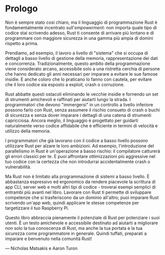 # Prologo

Non è sempre stato così chiaro, ma il linguaggio di programmazione Rust è fondamentalmente incentrato sull'*empowerment*: non importa quale tipo di codice stai scrivendo adesso, Rust ti consente di arrivare più lontano e di programmare con maggiore sicurezza in una gamma più ampia di domini rispetto a prima.

Prendiamo, ad esempio, il lavoro a livello di "sistema" che si occupa di dettagli a basso livello di gestione della memoria, rappresentazione dei dati e concorrenza. Tradizionalmente, questo ambito della programmazione viene considerato arcano, accessibile solo a una ristretta cerchia di persone che hanno dedicato gli anni necessari per imparare a evitare le sue famose insidie. E anche coloro che lo praticano lo fanno con cautela, per evitare che il loro codice sia esposto a exploit, crash o corruzione.

Rust abbatte questi ostacoli eliminando le vecchie insidie e fornendo un set di strumenti amichevoli e raffinati per aiutarti lungo la strada. I programmatori che devono "immergersi" in un controllo a livello inferiore possono farlo con Rust, senza assumere il rischio consueto di crash o buchi di sicurezza e senza dover imparare i dettagli di una catena di strumenti capricciosa. Ancora meglio, il linguaggio è progettato per guidarti naturalmente verso codice affidabile che è efficiente in termini di velocità e utilizzo della memoria.

I programmatori che già lavorano con il codice a basso livello possono utilizzare Rust per alzare le loro ambizioni. Ad esempio, l'introduzione del parallelismo in Rust è un'operazione a basso rischio: il compilatore catturerà gli errori classici per te. E puoi affrontare ottimizzazioni più aggressive nel tuo codice con la certezza che non introdurrai accidentalmente crash o vulnerabilità.

Ma Rust non è limitato alla programmazione di sistemi a basso livello. È abbastanza espressivo ed ergonomico da rendere piacevole la scrittura di app CLI, server web e molti altri tipi di codice - troverai esempi semplici di entrambi più avanti nel libro. Lavorare con Rust ti permette di sviluppare competenze che si trasferiscono da un dominio all'altro; puoi imparare Rust scrivendo un'app web, quindi applicare le stesse competenze per targetizzare il tuo Raspberry Pi.

Questo libro abbraccia pienamente il potenziale di Rust per potenziare i suoi utenti. È un testo amichevole e accessibile destinato ad aiutarti a migliorare non solo la tua conoscenza di Rust, ma anche la tua portata e la tua sicurezza come programmatore in generale. Quindi tuffati, preparati a imparare e benvenuto nella comunità Rust!

— Nicholas Matsakis e Aaron Turon